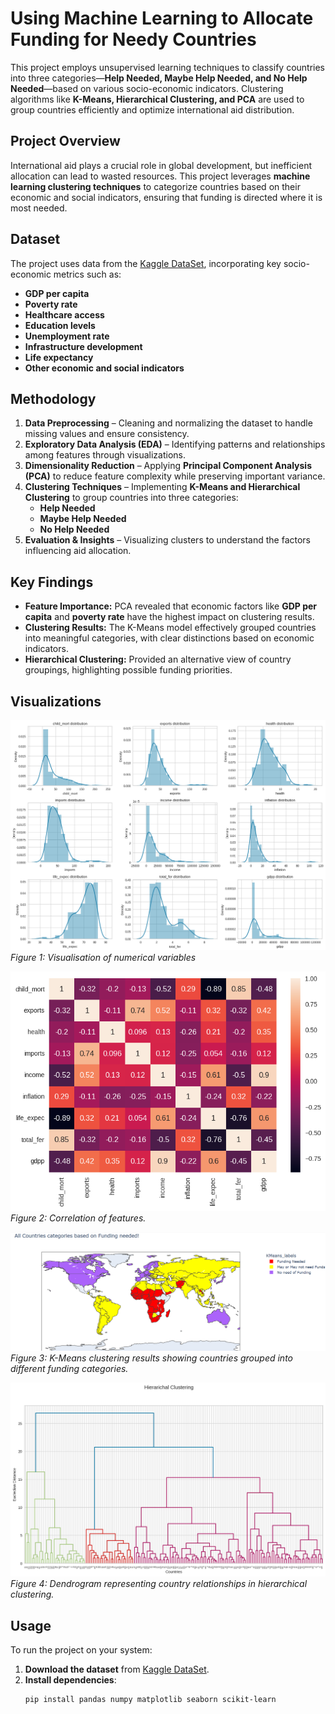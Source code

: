 # **Using Machine Learning to Allocate Funding for Needy Countries**

This project employs unsupervised learning techniques to classify countries into three categories—**Help Needed, Maybe Help Needed, and No Help Needed**—based on various socio-economic indicators. Clustering algorithms like **K-Means, Hierarchical Clustering, and PCA** are used to group countries efficiently and optimize international aid distribution.

## **Project Overview**

International aid plays a crucial role in global development, but inefficient allocation can lead to wasted resources. This project leverages **machine learning clustering techniques** to categorize countries based on their economic and social indicators, ensuring that funding is directed where it is most needed.

## **Dataset**

The project uses data from the [Kaggle DataSet](https://www.kaggle.com/datasets/rohan0301/unsupervised-learning-on-country-data), incorporating key socio-economic metrics such as:

- **GDP per capita**
- **Poverty rate**
- **Healthcare access**
- **Education levels**
- **Unemployment rate**
- **Infrastructure development**
- **Life expectancy**  
- **Other economic and social indicators**

## **Methodology**

1. **Data Preprocessing** – Cleaning and normalizing the dataset to handle missing values and ensure consistency.  
2. **Exploratory Data Analysis (EDA)** – Identifying patterns and relationships among features through visualizations.  
3. **Dimensionality Reduction** – Applying **Principal Component Analysis (PCA)** to reduce feature complexity while preserving important variance.  
4. **Clustering Techniques** – Implementing **K-Means and Hierarchical Clustering** to group countries into three categories:
   - **Help Needed**
   - **Maybe Help Needed**
   - **No Help Needed**  
5. **Evaluation & Insights** – Visualizing clusters to understand the factors influencing aid allocation.

## **Key Findings**

- **Feature Importance:** PCA revealed that economic factors like **GDP per capita** and **poverty rate** have the highest impact on clustering results.  
- **Clustering Results:** The K-Means model effectively grouped countries into meaningful categories, with clear distinctions based on economic indicators.  
- **Hierarchical Clustering:** Provided an alternative view of country groupings, highlighting possible funding priorities.

## **Visualizations**

![Distribution of Features](images/image.png)
*Figure 1: Visualisation of numerical variables* 

![Correlation](images/image-1.png) 
*Figure 2: Correlation of features.*  

![K Means Clustering](images/image-3.png) 
*Figure 3: K-Means clustering results showing countries grouped into different funding categories.*  

![Dendrogram Hierarchical Clustering](images/image-2.png)
*Figure 4: Dendrogram representing country relationships in hierarchical clustering.*  

## **Usage**

To run the project on your system:  

1. **Download the dataset** from [Kaggle DataSet](https://www.kaggle.com/datasets/rohan0301/unsupervised-learning-on-country-data).  
2. **Install dependencies**:  
   ```bash
   pip install pandas numpy matplotlib seaborn scikit-learn
